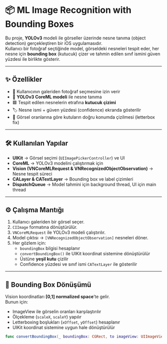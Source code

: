 # 📦 ML Image Recognition with Bounding Boxes

Bu proje, **YOLOv3** modeli ile görseller üzerinde nesne tanıma (object detection) gerçekleştiren bir iOS uygulamasıdır.  
Kullanıcı bir fotoğraf seçtiğinde model, görseldeki nesneleri tespit eder, her nesne için **bounding box** (kutucuk) çizer ve tahmin edilen sınıf ismini güven yüzdesi ile birlikte gösterir.  

---

## ✨ Özellikler
- 📸 Kullanıcının galeriden fotoğraf seçmesine izin verir  
- 🤖 **YOLOv3 CoreML modeli** ile nesne tanıma  
- 🟩 Tespit edilen nesnelerin etrafına **kutucuk çizimi**  
- 🏷️ Nesne ismi + güven yüzdesi (confidence) ekranda gösterilir  
- 📐 Görsel oranlarına göre kutuların doğru konumda çizilmesi (letterbox fix)  

---

## 🛠 Kullanılan Yapılar
- **UIKit** → Görsel seçimi (`UIImagePickerController`) ve UI  
- **CoreML** → YOLOv3 modelini çalıştırmak için  
- **Vision (VNCoreMLRequest & VNRecognizedObjectObservation)** → Nesne tespit süreci  
- **CALayer & CATextLayer** → Bounding box ve label çizimleri  
- **DispatchQueue** → Model tahmini için background thread, UI için main thread  

---

## ⚙️ Çalışma Mantığı
1. Kullanıcı galeriden bir görsel seçer.  
2. `CIImage` formatına dönüştürülür.  
3. `VNCoreMLRequest` ile YOLOv3 modeli çalıştırılır.  
4. Model çıktısı → `[VNRecognizedObjectObservation]` nesneleri döner.  
5. Her gözlem için:  
   - `boundingBox` bilgisi hesaplanır  
   - `convertBoundingBox()` ile UIKit koordinat sistemine dönüştürülür  
   - Üstüne **yeşil kutu** çizilir  
   - Confidence yüzdesi ve sınıf ismi `CATextLayer` ile gösterilir  

---

## 📐 Bounding Box Dönüşümü
Vision koordinatları **[0,1] normalized space**’te gelir.  
Bunun için:
- ImageView ile görselin oranları karşılaştırılır  
- Ölçekleme (`scaleX`, `scaleY`) yapılır  
- Letterboxing boşlukları (`xOffset`, `yOffset`) hesaplanır  
- UIKit koordinat sistemine uygun hale dönüştürülür  

```swift
func convertBoundingBox(_ boundingBox: CGRect, to imageView: UIImageView) -> CGRect { ... }


